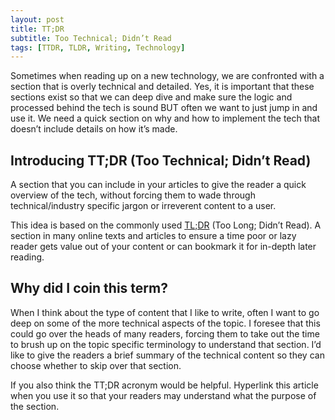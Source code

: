 ```yaml
---
layout: post
title: TT;DR
subtitle: Too Technical; Didn’t Read
tags: [TTDR, TLDR, Writing, Technology]
---
```


Sometimes when reading up on a new technology, we are confronted with a section that is overly technical and detailed. Yes, it is important that these sections exist so that we can deep dive and make sure the logic and processed behind the tech is sound BUT often we want to just jump in and use it. We need a quick section on why and how to implement the tech that doesn’t include details on how it’s made.

## Introducing TT;DR (Too Technical; Didn’t Read)

A section that you can include in your articles to give the reader a quick overview of the tech, without forcing them to wade through technical/industry specific jargon or irreverent content to a user.

This idea is based on the commonly used [TL;DR](https://en.wikipedia.org/wiki/Wikipedia:Too_long;_didn%27t_read) (Too Long; Didn’t Read). A section in many online texts and articles to ensure a time poor or lazy reader gets value out of your content or can bookmark it for in-depth later reading.

## Why did I coin this term?

When I think about the type of content that I like to write, often I want to go deep on some of the more technical aspects of the topic. I foresee that this could go over the heads of many readers, forcing them to take out the time to brush up on the topic specific terminology to understand that section. I’d like to give the readers a brief summary of the technical content so they can choose whether to skip over that section.

If you also think the TT;DR acronym would be helpful. Hyperlink this article when you use it so that your readers may understand what the purpose of the section.